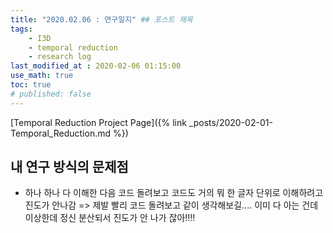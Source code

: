 ```yaml
---
title: "2020.02.06 : 연구일지" ## 포스트 제목
tags:
    - I3D
    - temporal reduction
    - research log
last_modified_at : 2020-02-06 01:15:00
use_math: true
toc: true
# published: false
---
```


[Temporal Reduction Project Page]({% link _posts/2020-02-01-Temporal_Reduction.md %})

## 내 연구 방식의 문제점

- 하나 하나 다 이해한 다음 코드 돌려보고 코드도 거의 뭐 한 글자 단위로 이해하려고 진도가 안나감 => 제발 빨리 코드 돌려보고 같이 생각해보길.... 이미 다 아는 건데 이상한데 정신 분산되서 진도가 안 나가 잖아!!!!

